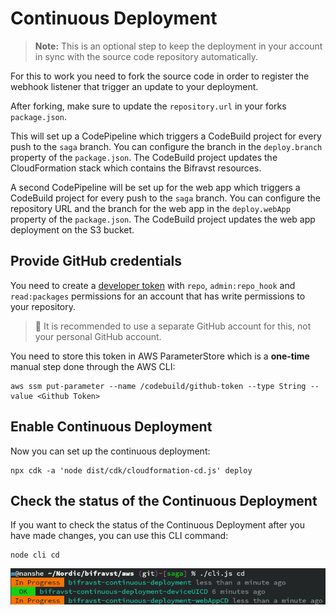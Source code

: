 # Continuous Deployment

> **Note:** This is an optional step to keep the deployment in your account in sync with the source code repository automatically.

For this to work you need to fork the source code in order to register the webhook listener that trigger an update to your deployment.

After forking, make sure to update the `repository.url` in your forks `package.json`.

This will set up a CodePipeline which triggers a CodeBuild project for every push to the `saga` branch. You can configure the branch in the `deploy.branch` property of the `package.json`. The CodeBuild project updates the CloudFormation stack which contains the Bifravst resources.

A second CodePipeline will be set up for the web app which triggers a CodeBuild project for every push to the `saga` branch. You can configure the repository URL and the branch for the web app in the `deploy.webApp` property of the `package.json`. The CodeBuild project updates the web app deployment on the S3 bucket.

## Provide GitHub credentials

You need to create a [developer token](https://help.github.com/en/articles/creating-a-personal-access-token-for-the-command-line) with `repo`, `admin:repo_hook` and `read:packages` permissions for an account that has write permissions to your repository.

> 🚨 It is recommended to use a separate GitHub account for this, not your personal GitHub account.

You need to store this token in AWS ParameterStore which is a **one-time** manual step done through the AWS CLI:

```text
aws ssm put-parameter --name /codebuild/github-token --type String --value <Github Token>
```

## Enable Continuous Deployment

Now you can set up the continuous deployment:

```text
npx cdk -a 'node dist/cdk/cloudformation-cd.js' deploy
```

## Check the status of the Continuous Deployment

If you want to check the status of the Continuous Deployment after you have made changes, you can use this CLI command:

```text
node cli cd
```

![Output of node cli cd](../.gitbook/assets/cli-cd.png)

